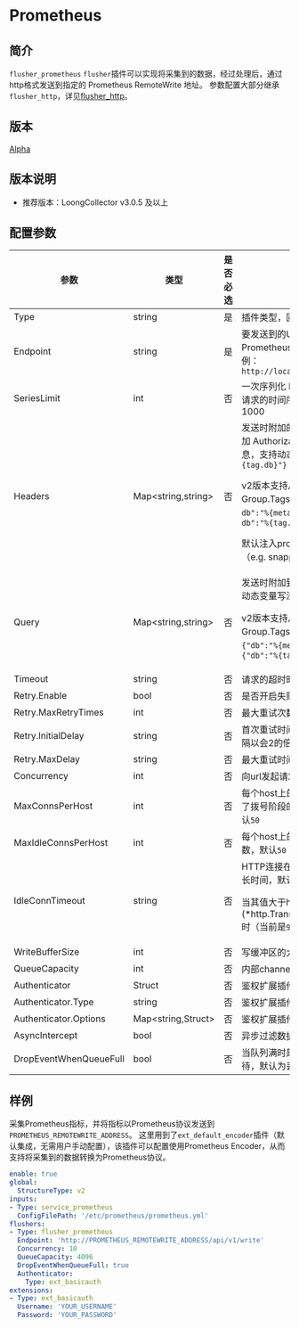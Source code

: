 # Prometheus

## 简介

`flusher_prometheus` `flusher`插件可以实现将采集到的数据，经过处理后，通过http格式发送到指定的 Prometheus RemoteWrite 地址。
参数配置大部分继承`flusher_http`，详见[flusher_http](flusher-http.md)。

## 版本

[Alpha](../../stability-level.md)

## 版本说明

* 推荐版本：LoongCollector v3.0.5 及以上

## 配置参数

| 参数                     | 类型                  | 是否必选 | 说明                                                                                                                                                                                                                                      |
|------------------------|---------------------|------|-----------------------------------------------------------------------------------------------------------------------------------------------------------------------------------------------------------------------------------------|
| Type                   | string              | 是    | 插件类型，固定为`flusher_prometheus`                                                                                                                                                                                                            |
| Endpoint               | string              | 是    | 要发送到的URL地址，遵从Prometheus RemoteWrite协议，示例：`http://localhost:8086/api/v1/write`                                                                                                                                                           |
| SeriesLimit            | int                 | 否    | 一次序列化 Prometheus RemoteWrite 请求的时间序列的最大长度，默认1000                                                                                                                                                                                        |
| Headers                | Map<string,string>  | 否    | 发送时附加的http请求header，如可添加 Authorization、Content-Type等信息，支持动态变量写法，如`{"x-db":"%{tag.db}"}`<p>v2版本支持从Group的Metadata或者Group.Tags中获取动态变量，如`{"x-db":"%{metadata.db}"}`或者`{"x-db":"%{tag.db}"}`</p><p>默认注入prometheus相关的Header（e.g. snappy压缩）</p> |
| Query                  | Map<string,string>  | 否    | 发送时附加到url上的query参数，支持动态变量写法，如`{"db":"%{tag.db}"}`<p>v2版本支持从Group的Metadata或者Group.Tags中获取动态变量，如`{"db":"%{metadata.db}"}`或者`{"db":"%{tag.db}"}`</p>                                                                                       |
| Timeout                | string              | 否    | 请求的超时时间，默认 `60s`                                                                                                                                                                                                                        |
| Retry.Enable           | bool             | 否    | 是否开启失败重试，默认为 `true`                                                                                                                                                                                                                     |
| Retry.MaxRetryTimes    | int                 | 否    | 最大重试次数，默认为 `3`                                                                                                                                                                                                                          |
| Retry.InitialDelay     | string              | 否    | 首次重试时间间隔，默认为 `1s`，重试间隔以会2的倍数递增                                                                                                                                                                                                          |
| Retry.MaxDelay         | string              | 否    | 最大重试时间间隔，默认为 `30s`                                                                                                                                                                                                                      |
| Concurrency            | int                 | 否    | 向url发起请求的并发数，默认为`1`                                                                                                                                                                                                                     |
| MaxConnsPerHost        | int                 | 否    | 每个host上的最大HTTP连接数（包含了拨号阶段的、活跃的、空闲的），默认`50`                                                                                                                                                                                              |
| MaxIdleConnsPerHost    | int                 | 否    | 每个host上的最大空闲的HTTP连接数，默认`50`                                                                                                                                                                                                             |
| IdleConnTimeout        | string              | 否    | HTTP连接在关闭前保持闲置状态的最长时间，默认`90s`<p>当其值大于http.DefaultTransport.(*http.Transport).IdleConnTimeout时（当前是`90s`），会采用该值                                                                                                                           |
| WriteBufferSize        | int                 | 否    | 写缓冲区的大小，默认`64KB`                                                                                                                                                                                                                        |
| QueueCapacity          | int                 | 否    | 内部channel的缓存大小，默认为1024 |
| Authenticator          | Struct              | 否    | 鉴权扩展插件配置                                                                                                                                                                                                                                |
| Authenticator.Type     | string              | 否    | 鉴权扩展插件类型                                                                                                                                                                                                                                |
| Authenticator.Options  | Map<string,Struct>  | 否    | 鉴权扩展插件配置内容                                                                                                                                                                                                                              |
| AsyncIntercept         | bool             | 否    | 异步过滤数据，默认为否 |
| DropEventWhenQueueFull | bool             | 否    | 当队列满时是否丢弃数据，否则需要等待，默认为丢弃                                                                                                                                                                                                                |

## 样例

采集Prometheus指标，并将指标以Prometheus协议发送到`PROMETHEUS_REMOTEWRITE_ADDRESS`。
这里用到了`ext_default_encoder`插件（默认集成，无需用户手动配置），该插件可以配置使用Prometheus Encoder，从而支持将采集到的数据转换为Prometheus协议。

```yaml
enable: true
global:
  StructureType: v2
inputs:
- Type: service_prometheus
  ConfigFilePath: '/etc/prometheus/prometheus.yml'
flushers:
- Type: flusher_prometheus
  Endpoint: 'http://PROMETHEUS_REMOTEWRITE_ADDRESS/api/v1/write'
  Concurrency: 10
  QueueCapacity: 4096
  DropEventWhenQueueFull: true
  Authenticator:
    Type: ext_basicauth
extensions:
- Type: ext_basicauth
  Username: 'YOUR_USERNAME'
  Password: 'YOUR_PASSWORD'
```

